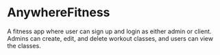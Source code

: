 # AnywhereFitness
A fitness app where user can sign up and login as either admin or client. Admins can create, edit, and delete workout classes, and users can view the classes. 
